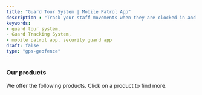 ```yaml
---
title: "Guard Tour System | Mobile Patrol App"
description : "Track your staff movements when they are clocked in and out with Novagems workforce management software. Get a free quote today."
keywords:
- guard tour system,   
- Guard Tracking System,
- mobile patrol app, security guard app
draft: false
type: "gps-geofence"
---
```


### Our products

We offer the following products. Click on a product to find more. 